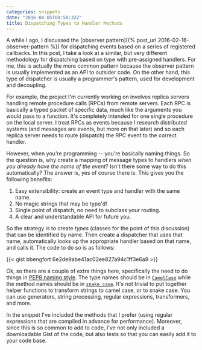 ```yaml
---
categories: snippets
date: "2016-04-05T08:58:32Z"
title: Dispatching Types to Handler Methods
---
```


A while I ago, I discussed the [observer pattern]({% post_url 2016-02-16-observer-pattern %}) for dispatching events based on a series of registered callbacks. In this post, I take a look at a similar, but very different methodology for dispatching based on type with pre-assigned handlers. For me, this is actually the more common pattern because the observer pattern is usually implemented as an API to outsider code. On the other hand, this type of dispatcher is usually a programmer's pattern, used for development and decoupling.

For example, the project I'm currently working on involves replica servers handling remote procedure calls (RPCs) from remote servers. Each RPC is basically a typed packet of specific data, much like the arguments you would pass to a function. It's completely intended for one single procedure on the local server. I treat RPCs as events because I research distributed systems (and messages are events, but more on that later) and so each replica server needs to route (dispatch) the RPC event to the correct handler.

However, when you're programming -- you're basically naming things. So the question is, why create a mapping of message types to handlers _when you already have the name of the event_? Isn't there some way to do this automatically? The answer is, yes of course there is. This gives you the following benefits:

1. Easy extensibility: create an event type and handler with the same name.
2. No magic strings that may be typo'd!
3. Single point of dispatch, no need to subclass your routing.
4. A clear and understandable API for future you.

So the strategy is to create _types_ (classes for the point of this discussion) that can be identified by name. Then create a dispatcher that uses that name, automatically looks up the appropriate handler based on that name, and calls it. The code to do so is as follows:

{{< gist bbengfort 6e2de9abe41ac02ee827a94c1ff3e6a9 >}}

Ok, so there are a couple of extra things here, specifically the need to do things in [PEP8 naming style](https://www.python.org/dev/peps/pep-0008/#descriptive-naming-styles). The type names should be in [`CamelCase`](https://en.wikipedia.org/wiki/CamelCase) while the method names should be in [`snake_case`](https://en.wikipedia.org/wiki/Snake_case). It's not trivial to put together helper functions to transform strings to camel case, or to snake case. You can use generators, string processing, regular expressions, transformers, and more.

In the snippet I've included the methods that I prefer (using regular expressions that are compiled in advance for performance). Moreover, since this is so common to add to code, I've not only included a downloadable Gist of the code, but also tests so that you can easily add it to your code base.
